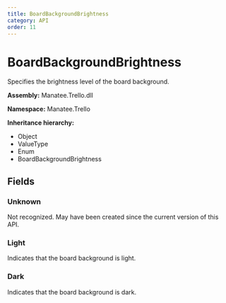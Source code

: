 ```yaml
---
title: BoardBackgroundBrightness
category: API
order: 11
---
```


# BoardBackgroundBrightness

Specifies the brightness level of the board background.

**Assembly:** Manatee.Trello.dll

**Namespace:** Manatee.Trello

**Inheritance hierarchy:**

- Object
- ValueType
- Enum
- BoardBackgroundBrightness

## Fields

### Unknown

Not recognized. May have been created since the current version of this API.

### Light

Indicates that the board background is light.

### Dark

Indicates that the board background is dark.

